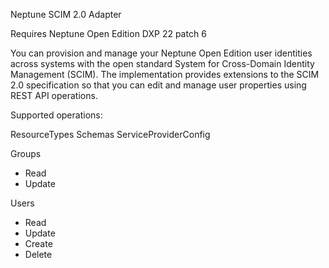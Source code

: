 Neptune SCIM 2.0 Adapter

Requires Neptune Open Edition DXP 22 patch 6

You can provision and manage your Neptune Open Edition user identities across systems with the open standard System for Cross-Domain Identity Management (SCIM). The implementation provides extensions to the SCIM 2.0 specification so that you can edit and manage user properties using REST API operations.

Supported operations:

ResourceTypes
Schemas
ServiceProviderConfig

Groups
- Read
- Update

Users
- Read
- Update
- Create
- Delete
